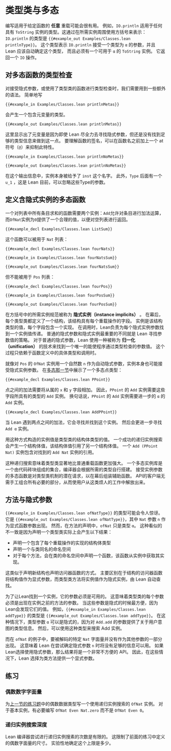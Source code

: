 <!--
# Type Classes and Polymorphism
-->

# 类型类与多态

<!--
It can be useful to write functions that work for _any_ overloading of a given function.
For instance, `IO.println` works for any type that has an instance of `ToString`.
This is indicated using square brackets around the required instance: the type of `IO.println` is `{{#example_out Examples/Classes.lean printlnType}}`.
This type says that `IO.println` accepts an argument of type `α`, which Lean should determine automatically, and that there must be a `ToString` instance available for `α`.
It returns an `IO` action.
-->

编写适用于给定函数的 **任意** 重载可能会很有用。
例如，`IO.println` 适用于任何具有 `ToString` 实例的类型。这通过在所需实例周围使用方括号来表示：
`IO.println` 的类型是 `{{#example_out Examples/Classes.lean printlnType}}`。
这个类型表示 `IO.println` 接受一个类型为 `α` 的参数，并且 Lean 应该自动确定这个类型，
而且必须有一个可用于 `α` 的 `ToString` 实例。
它返回一个 `IO` 操作。


<!--
## Checking Polymorphic Functions' Types
-->

## 对多态函数的类型检查

<!--
Checking the type of a function that takes implicit arguments or uses type classes requires the use of some additional syntax.
Simply writing
-->

对接受隐式参数，或使用了类型类的函数进行类型检查时，我们需要用到一些额外的语法。
简单地写

```lean
{{#example_in Examples/Classes.lean printlnMetas}}
```
<!--
yields a type with metavariables:
-->

会产生一个包含元变量的类型。

```output info
{{#example_out Examples/Classes.lean printlnMetas}}
```
<!--
This is because Lean does its best to discover implicit arguments, and the presence of metavariables indicates that it did not yet discover enough type information to do so.
To understand the signature of a function, this feature can be suppressed with an at-sign (`@`) before the function's name:
-->

这里显示出了元变量是因为即使 Lean 尽全力去寻找隐式参数，但还是没有找到足够的类型信息来做到这一点。
要理解函数的签名，可以在函数名之前加上一个 at 符号（`@`）来抑制此特性。

```lean
{{#example_in Examples/Classes.lean printlnNoMetas}}
```
```output info
{{#example_out Examples/Classes.lean printlnNoMetas}}
```
<!--
In this output, the instance itself has been given the name `inst`.
Additionally, there is a `u_1` after `Type`, which uses a feature of Lean that has not yet been introduced.
For now, ignore these parameters to `Type`.
-->

在这个输出信息中，实例本身被给予了 `inst` 这个名字。
此外，`Type` 后面有一个 `u_1` ，这是 Lean
目前，可以忽略这些Type的参数。

<!--
## Defining Polymorphic Functions with Instance Implicits
-->

## 定义含隐式实例的多态函数

<!--
A function that sums all entries in a list needs two instances: `Add` allows the entries to be added, and an `OfNat` instance for `0` provides a sensible value to return for the empty list:
-->

一个对列表中所有条目求和的函数需要两个实例：`Add`允许对条目进行加法运算，而`OfNat`实例为`0`提供了一个合理的值，以便对空列表进行返回。

```lean
{{#example_decl Examples/Classes.lean ListSum}}
```

<!--
This function can be used for a list of `Nat`s:
-->

这个函数可以被用于 `Nat` 列表：

```lean
{{#example_decl Examples/Classes.lean fourNats}}

{{#example_in Examples/Classes.lean fourNatsSum}}
```
```output info
{{#example_out Examples/Classes.lean fourNatsSum}}
```

<!--
but not for a list of `Pos` numbers:
-->

但不能被用于 `Pos` 列表：

```lean
{{#example_decl Examples/Classes.lean fourPos}}

{{#example_in Examples/Classes.lean fourPosSum}}
```
```output error
{{#example_out Examples/Classes.lean fourPosSum}}
```

<!--
Specifications of required instances in square brackets are called _instance implicits_.
Behind the scenes, every type class defines a structure that has a field for each overloaded operation.
Instances are values of that structure type, with each field containing an implementation.
At a call site, Lean is responsible for finding an instance value to pass for each instance implicit argument.
The most important difference between ordinary implicit arguments and instance implicits is the strategy that Lean uses to find an argument value.
In the case of ordinary implicit arguments, Lean uses a technique called _unification_ to find a single unique argument value that would allow the program to pass the type checker.
This process relies only on the specific types involved in the function's definition and the call site.
For instance implicits, Lean instead consults a built-in table of instance values.
-->

在方括号中的所需实例规范被称为 **隐式实例（instance implicits）** 。
在幕后，每个类型类都定义了一个结构，该结构具有每个重载操作的字段。
实例是该结构类型的值，每个字段包含一个实现。
在调用时，Lean负责为每个隐式实例参数找到一个实例值传递。
普通的隐式参数和隐式实例最重要的不同就是 Lean 寻找参数值的策略。
对于普通的隐式参数，Lean 使用一种被称为 **归一化（unification）** 的技术来找到一个唯一的能使程序通过类型检查的参数值。
这个过程只依赖于函数定义中的具体类型和调用时。

<!--
Just as the `OfNat` instance for `Pos` took a natural number `n` as an automatic implicit argument, instances may also take instance implicit arguments themselves.
The [section on polymorphism](../getting-to-know/polymorphism.md) presented a polymorphic point type:
-->

就像对 `Pos` 的 `OfNat` 实例用一个自然数 `n` 作为自动隐式参数，实例本身也可能接受隐式实例参数。
在[多态那一节](../getting-to-know/polymorphism.md)中展示了一个多态点类型：

```lean
{{#example_decl Examples/Classes.lean PPoint}}
```

<!--
Addition of points should add the underlying `x` and `y` fields.
Thus, an `Add` instance for `PPoint` requires an `Add` instance for whatever type these fields have.
In other words, the `Add` instance for `PPoint` requires a further `Add` instance for `α`:
-->

点之间的加法需要将从属的 `x` 和 `y` 字段相加。
因此，`PPoint` 的 `Add` 实例需要这些字段所具有的类型的 `Add` 实例。
换句话说，`PPoint` 的 `Add` 实例需要进一步的 `α` 的 `Add` 实例。

```lean
{{#example_decl Examples/Classes.lean AddPPoint}}
```

<!--
When Lean encounters an addition of two points, it searches for and finds this instance.
It then performs a further search for the `Add α` instance.
-->

当 Lean 遇到两点之间的加法，它会寻找并找到这个实例。
然后会更进一步寻找 `Add α` 实例。

<!--
The instance values that are constructed in this way are values of the type class's structure type.
A successful recursive instance search results in a structure value that has a reference to another structure value.
An instance of `Add (PPoint Nat)` contains a reference to the instance of `Add Nat` that was found.
-->

用这种方式构造的实例值是类型类的结构体类型的值。
一个成功的递归实例搜索会产生一个结构体值，该结构体值引用了另一个结构体值。
一个 `Add (PPoint Nat)` 实例包含对找到的 `Add Nat` 实例的引用。


<!--
This recursive search process means that type classes offer significantly more power than plain overloaded functions.
A library of polymorphic instances is a set of code building blocks that the compiler will assemble on its own, given nothing but the desired type.
Polymorphic functions that take instance arguments are latent requests to the type class mechanism to assemble helper functions behind the scenes.
The API's clients are freed from the burden of plumbing together all of the necessary parts by hand.
-->

这种递归搜索意味着类型类显著地比普通重载函数更加强大。
一个多态实例库是一个由代码砖块组成的集合，编译器会根据所需的类型自行搭建。
接受实例参数的多态函数是对类型类机制的潜在请求，以在幕后组装辅助函数。
API的客户端无需手工组合所有必要的部分，从而使用户从这类烦人的工作中解放出来。


<!--
## Methods and Implicit Arguments
-->

## 方法与隐式参数


<!--
The type of `{{#example_in Examples/Classes.lean ofNatType}}` may be surprising.
It is `{{#example_out Examples/Classes.lean ofNatType}}`, in which the `Nat` argument `n` occurs as an explicit function argument.
In the declaration of the method, however, `ofNat` simply has type `α`.
This seeming discrepancy is because declaring a type class really results in the following:
-->

`{{#example_in Examples/Classes.lean ofNatType}}` 的类型可能会令人惊讶。
它是 `{{#example_out Examples/Classes.lean ofNatType}}`，其中 `Nat` 参数 `n` 作为显式函数参数出现。
然而，在方法的声明中，`ofNat` 只是类型 `α`。
这种看似的不一致是因为声明一个类型类实际上会产生以下结果：

<!--
 * A structure type to contain the implementation of each overloaded operation
 * A namespace with the same name as the class
 * For each method, a function in the class's namespace that retrieves its implementation from an instance
-->

 * 声明一个包含了每个重载操作的实现的结构体类型
 * 声明一个与类同名的命名空间
 * 对于每个方法，会在类的命名空间中声明一个函数，该函数从实例中获取其实现。

<!--
This is analogous to the way that declaring a new structure also declares accessor functions.
The primary difference is that a structure's accessors take the structure value as an explicit argument, while the type class methods take the instance value as an instance implicit to be found automatically by Lean.
-->

这类似于声明新结构也声明访问器函数的方式。
主要区别在于结构的访问器函数将结构值作为显式参数，而类型类方法将实例值作为隐式实例，由 Lean 自动查找。

<!--
In order for Lean to find an instance, its arguments must be available.
This means that each argument to the type class must be an argument to the method that occurs before the instance.
It is most convenient when these arguments are implicit, because Lean does the work of discovering their values.
For example, `{{#example_in Examples/Classes.lean addType}}` has the type `{{#example_out Examples/Classes.lean addType}}`.
In this case, the type argument `α` can be implicit because the arguments to `Add.add` provide information about which type the user intended.
This type can then be used to search for the `Add` instance.
-->

为了让Lean找到一个实例，它的参数必须是可用的。
这意味着类型类的每个参数必须是出现在实例之前的方法的参数。
当这些参数是隐式的时候最方便，因为Lean会发现它们的值。
例如，`{{#example_in Examples/Classes.lean addType}}` 的类型是 `{{#example_out Examples/Classes.lean addType}}`。
在这种情况下，类型参数 `α` 可以是隐式的，因为对 `Add.add` 的参数提供了关于用户意图的类型信息。
然后，可以使用这种类型来搜索 Add 实例。

<!--
In the case of `ofNat`, however, the particular `Nat` literal to be decoded does not appear as part of any other argument.
This means that Lean would have no information to use when attempting to figure out the implicit argument `n`.
The result would be a very inconvenient API.
Thus, in these cases, Lean uses an explicit argument for the class's method.
-->

而在 `ofNat` 的例子中，要被解码的特定 `Nat` 字面量并没有作为其他参数的一部分出现。
这意味着 Lean 在尝试确定隐式参数 `n` 时将没有足够的信息可以用。
如果Lean选择使用隐式参数，那么结果将是一个非常不方便的 API。
因此，在这些情况下，Lean 选择为类方法提供一个显式参数。



<!--
## Exercises
-->

## 练习

<!--
### Even Number Literals
-->

### 偶数数字字面量

<!--
Write an instance of `OfNat` for the even number datatype from the [previous section's exercises](pos.md#even-numbers) that uses recursive instance search.
For the base instance, it is necessary to write `OfNat Even Nat.zero` instead of `OfNat Even 0`.
-->

为[上一节的练习题](pos.md#even-numbers)中的偶数数据类型写一个使用递归实例搜索的 `OfNat` 实例。
对于基本实例，有必要编写 `OfNat Even Nat.zero` 而不是 `OfNat Even 0`。

<!--
### Recursive Instance Search Depth
-->

### 递归实例搜索深度

<!--
There is a limit to how many times the Lean compiler will attempt a recursive instance search.
This places a limit on the size of even number literals defined in the previous exercise.
Experimentally determine what the limit is.
-->

Lean 编译器尝试进行递归实例搜素的次数是有限的。
这限制了前面的练习中定义的偶数字面量的尺寸。
实验性地确定这个上限是多少。

